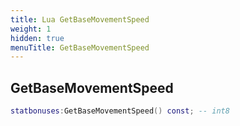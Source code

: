 ```yaml
---
title: Lua GetBaseMovementSpeed
weight: 1
hidden: true
menuTitle: GetBaseMovementSpeed
---
```

## GetBaseMovementSpeed
```lua
statbonuses:GetBaseMovementSpeed() const; -- int8
```